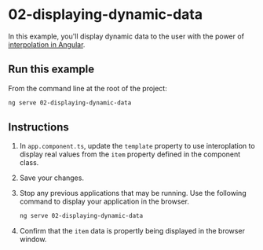 # 02-displaying-dynamic-data

In this example, you'll display dynamic data to the user with the power of [interpolation in Angular](https://angular.dev/guide/templates/interpolation).

## Run this example

From the command line at the root of the project:

```bash
ng serve 02-displaying-dynamic-data
```

## Instructions

1. In `app.component.ts`, update the `template` property to use interoplation to display real values from the `item` property defined in the component class.

2. Save your changes.

3. Stop any previous applications that may be running. Use the following command to display your application in the browser.

   ```bash
   ng serve 02-displaying-dynamic-data
   ```

4. Confirm that the `item` data is propertly being displayed in the browser window.
